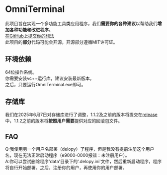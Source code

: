 # OmniTerminal
此项目旨在实现一个多功能工具类应用程序，我们**需要你的各种建议**以帮助我们**增加各种功能和改进程序**。  
[在GitHub上提交你的想法](https://github.com/zghzd/OmniTerminal)  
此项目的**部分**代码可能会开源，开源部分遵循MIT许可证。  
## 环境依赖
64位操作系统。  
你需要安装vc++运行库，建议安装最新版本。  
之后，只要运行OmniTerminal.exe即可。  
## 存储库
我们在2025年6月7日对存储库进行了调整，1.1.2及之前的版本将提交在[release]()中，1.1.2之前的版本将**按照用户需要**提供对应的回滚包文件。  
## FAQ
Q:我使用另一个用户名部署（delopy）了程序，但是我没有提前注册这个用户名，现在无法正常启动程序（e9000-0000报错：未注册用户）。  
A:你可以尝试删除程序'data\'目录下的'.delopy.ini'文件，然后重新启动程序，程序将自行开始部署。之后，注册你的用户，再使用你的用户部署。  
